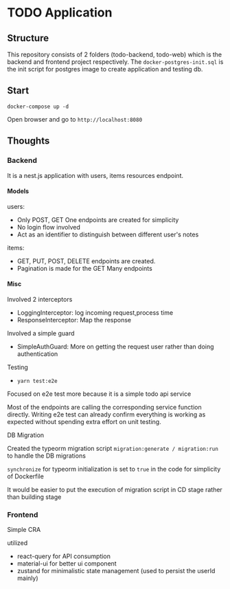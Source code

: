 # TODO Application

## Structure

This repository consists of 2 folders (todo-backend, todo-web) which is the backend and frontend project respectively. 
The `docker-postgres-init.sql` is the init script for postgres image to create application and testing db.

## Start

`docker-compose up -d` 

Open browser and go to `http://localhost:8080`

## Thoughts

### Backend

It is a nest.js application with users, items resources endpoint.

#### Models

users:
- Only POST, GET One endpoints are created for simplicity
- No login flow involved
- Act as an identifier to distinguish between different user's notes

items:
- GET, PUT, POST, DELETE endpoints are created.
- Pagination is made for the GET Many endpoints

#### Misc

Involved 2 interceptors 

- LoggingInterceptor: log incoming request,process time
- ResponseInterceptor: Map the response
  
Involved a simple guard 

- SimpleAuthGuard: More on getting the request user rather than doing authentication

Testing

- `yarn test:e2e`
  
Focused on e2e test more because it is a simple todo api service

Most of the endpoints are calling the corresponding service function directly. Writing e2e test can already confirm everything is working as expected without spending extra effort on unit testing.

DB Migration

Created the typeorm migration script `migration:generate / migration:run` to handle the DB migrations

`synchronize` for typeorm initialization is set to `true` in the code for simplicity of Dockerfile

It would be easier to put the execution of migration script in CD stage rather than building stage

### Frontend

Simple CRA

utilized 
- react-query for API consumption
- material-ui for better ui component
- zustand for minimalistic state management (used to persist the userId mainly)